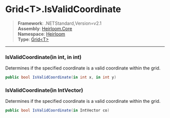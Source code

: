 # Grid\<T>.IsValidCoordinate

> **Framework**: .NETStandard,Version=v2.1  
> **Assembly**: [Heirloom.Core][0]  
> **Namespace**: [Heirloom][0]  
> **Type**: [Grid\<T>][1]

--------------------------------------------------------------------------------

### IsValidCoordinate(in int, in int)

Determines if the specified coordinate is a valid coordinate within the grid.

```cs
public bool IsValidCoordinate(in int x, in int y)
```

### IsValidCoordinate(in IntVector)

Determines if the specified coordinate is a valid coordinate within the grid.

```cs
public bool IsValidCoordinate(in IntVector co)
```

[0]: ../Heirloom.Core.md
[1]: Heirloom.Grid[T].md

